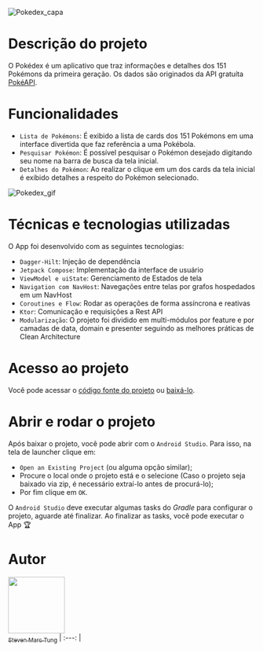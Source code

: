 ![Pokedex_capa](https://github.com/user-attachments/assets/ba2a93aa-ca2d-459f-9363-2630d62ac49b)

<h1>Descrição do projeto</h1>

O Pokédex é um aplicativo que traz informações e detalhes dos 151 Pokémons da primeira geração. Os dados são originados da API gratuíta [PokéAPI](https://pokeapi.co/docs/v2).    


<h1>Funcionalidades</h1>

- `Lista de Pokémons`: É exibido a lista de cards dos 151 Pokémons em uma interface divertida que faz referência a uma Pokébola.
- `Pesquisar Pokémon`: É possível pesquisar o Pokémon desejado digitando seu nome na barra de busca da tela inicial.
- `Detalhes do Pokémon`: Ao realizar o clique em um dos cards da tela inicial é exibido detalhes a respeito do Pokémon selecionado. 

![Pokedex_gif](https://github.com/user-attachments/assets/13fe9c63-d71b-48b9-aa5b-8c14b3b1e2d9)

<h1>Técnicas e tecnologias utilizadas</h1>

O App foi desenvolvido com as seguintes tecnologias:

- `Dagger-Hilt`: Injeção de dependência
- `Jetpack Compose`: Implementação da interface de usuário
- `ViewModel e uiState`: Gerenciamento de Estados de tela
- `Navigation com NavHost`: Navegações entre telas por grafos hospedados em um NavHost
- `Coroutines e Flow`: Rodar as operações de forma assíncrona e reativas
- `Ktor`: Comunicação e requisições a Rest API
- `Modularização`: O projeto foi dividido em multi-módulos por feature e por camadas de data, domain e presenter seguindo as melhores práticas de Clean Architecture
       
<h1>Acesso ao projeto</h1>

Você pode acessar o [código fonte do projeto](https://github.com/StevenMTung/pokedex) ou [baixá-lo](https://github.com/StevenMTung/movinlist/archive/refs/heads/main.zip).

<h1>Abrir e rodar o projeto</h1> 

Após baixar o projeto, você pode abrir com o `Android Studio`. Para isso, na tela de launcher clique em:

- `Open an Existing Project` (ou alguma opção similar);
- Procure o local onde o projeto está e o selecione (Caso o projeto seja baixado via zip, é necessário extraí-lo antes de procurá-lo);
- Por fim clique em `OK`.

O `Android Studio` deve executar algumas tasks do *Gradle* para configurar o projeto, aguarde até finalizar. Ao finalizar as tasks, você pode executar o App 🏆 

<h1>Autor</h1>

 [<img loading="lazy" src="https://avatars.githubusercontent.com/u/134224337?v=4" width=115><br><sub>Steven Marc Tung</sub>](https://github.com/StevenMTung)
| :---: | 
